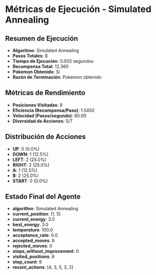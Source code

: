 # Métricas de Ejecución - Simulated Annealing

## Resumen de Ejecución
- **Algoritmo**: Simulated Annealing
- **Pasos Totales**: 8
- **Tiempo de Ejecución**: 0.002 segundos
- **Recompensa Total**: 12.360
- **Pokemon Obtenido**: Sí
- **Razón de Terminación**: Pokemon obtenido

## Métricas de Rendimiento
- **Posiciones Visitadas**: 8
- **Eficiencia (Recompensa/Paso)**: 1.5450
- **Velocidad (Pasos/segundo)**: 80.00
- **Diversidad de Acciones**: 5/7

## Distribución de Acciones
- **UP**: 0 (0.0%)
- **DOWN**: 1 (12.5%)
- **LEFT**: 2 (25.0%)
- **RIGHT**: 2 (25.0%)
- **A**: 1 (12.5%)
- **B**: 2 (25.0%)
- **START**: 0 (0.0%)

## Estado Final del Agente
- **algorithm**: Simulated Annealing
- **current_position**: (1, 5)
- **current_energy**: 3.0
- **best_energy**: 3.0
- **temperature**: 100.0
- **acceptance_rate**: 0.0
- **accepted_moves**: 8
- **rejected_moves**: 0
- **steps_without_improvement**: 0
- **visited_positions**: 8
- **step_count**: 8
- **recent_actions**: [4, 3, 5, 3, 2]
